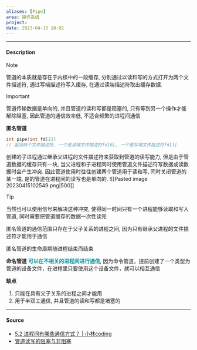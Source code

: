 ```yaml
---
aliases: [Pipe]
area: 操作系统
project: 
date: 2023-04-15 10:02
---
```

---
#### Description
> [!note] 
> 管道的本质就是存在于内核中的一段缓存, 分别通过以读和写的方式打开为两个文件描述符, 通过写端描述符写入缓存, 在通过读端描述符取出缓存数据. 

> [!important] 
> 管道传输数据是单向的, 并且管道的读和写都是阻塞的, 只有等到另一个操作才能解除阻塞, 因此管道的通信效率低, 不适合频繁的进程间通信

**匿名管道**
```cpp
int pipe(int fd[2])
// 返回两个文件描述符, 一个是读端文件描述符fd[0], 一个是写端文件描述符fd[1]
```
创建的子进程通过继承父进程的文件描述符来获取到管道的读写能力, 但是由于管道数据的缓存只有一块, 当父进程和子进程同时使用管道文件描述符写数据或读数据时会产生冲突. 因此管道使用时往往创建两个管道用于读和写, 同时关闭管道的某一端, 是的管道在进程间的读写也是单向的. 
![[Pasted image 20230415102549.png|500]]

> [!tip] 
> 当然也可以使用信号来解决这种冲突, 使得同一时间只有一个进程能够读取和写入管道, 同时需要把管道缓存的数据一次性读完

匿名管道的通信范围只存在于父子关系的进程之间, 因为只有继承父进程的文件描述符才能用于通信

匿名管道的生命周期随进程结束而结束

**命名管道**
**<font color="#0593A2">可以在不相关的进程间进行通信</font>**, 因为命令管道，提前创建了一个类型为管道的设备文件，在进程里只要使用这个设备文件，就可以相互通信

**缺点**
1. 只能在具有父子关系的进程之间才能用
2. 用于半双工通信, 并且管道的读和写都是堵塞的

---
#### Source
- [5.2 进程间有哪些通信方式？ | 小林coding](https://xiaolincoding.com/os/4_process/process_commu.html#%E7%AE%A1%E9%81%93)
- [管道读写的阻塞与非阻塞](https://www.dgrt.cn/a/1635712.html?action=onClick)